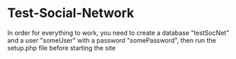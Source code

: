 # Test-Social-Network

In order for everything to work, you need to create a database "testSocNet" and a user "someUser" with a password "somePassword", then run the setup.php file before starting the site
